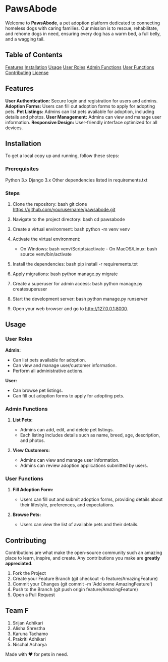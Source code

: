 # PawsAbode

Welcome to **PawsAbode**, a pet adoption platform dedicated to connecting homeless dogs with caring families. Our mission is to rescue, rehabilitate, and rehome dogs in need, ensuring every dog has a warm bed, a full belly, and a wagging tail.

## Table of Contents

[Features](#features)
[Installation](#installation)
[Usage](#usage)
[User Roles](#user-roles)
[Admin Functions](#admin-functions)
[User Functions](#user-functions)
[Contributing](#contributing)
[License](#license)

## Features

**User Authentication:** Secure login and registration for users and admins.
**Adoption Forms:** Users can fill out adoption forms to apply for adopting pets.
**Pet Listings:** Admins can list pets available for adoption, including details and photos.
**User Management:** Admins can view and manage user information.
**Responsive Design:** User-friendly interface optimized for all devices.

## Installation

To get a local copy up and running, follow these steps:

### Prerequisites

Python 3.x
Django 3.x
Other dependencies listed in requirements.txt

### Steps

1. Clone the repository:
   bash
    git clone https://github.com/yourusername/pawsabode.git
   
2. Navigate to the project directory:
   bash
    cd pawsabode
   
3. Create a virtual environment:
   bash
    python -m venv venv
   
4. Activate the virtual environment:
    - On Windows:
       bash
        venv\Scripts\activate
           - On MacOS/Linux:
       bash
        source venv/bin/activate
       
5. Install the dependencies:
   bash
    pip install -r requirements.txt
   
6. Apply migrations:
   bash
    python manage.py migrate
   
7. Create a superuser for admin access:
   bash
    python manage.py createsuperuser
   
8. Start the development server:
   bash
    python manage.py runserver
   
9. Open your web browser and go to http://127.0.0.1:8000.

## Usage

### User Roles

**Admin:**
  - Can list pets available for adoption.
  - Can view and manage user/customer information.
  - Perform all administrative actions.

**User:**
  - Can browse pet listings.
  - Can fill out adoption forms to apply for adopting pets.

### Admin Functions

1. **List Pets:**
   - Admins can add, edit, and delete pet listings.
   - Each listing includes details such as name, breed, age, description, and photos.

2. **View Customers:**
   - Admins can view and manage user information.
   - Admins can review adoption applications submitted by users.

### User Functions

1. **Fill Adoption Form:**
   - Users can fill out and submit adoption forms, providing details about their lifestyle, preferences, and expectations.

2. **Browse Pets:**
   - Users can view the list of available pets and their details.

## Contributing

Contributions are what make the open-source community such an amazing place to learn, inspire, and create. Any contributions you make are **greatly appreciated**.

1. Fork the Project
2. Create your Feature Branch (git checkout -b feature/AmazingFeature)
3. Commit your Changes (git commit -m 'Add some AmazingFeature')
4. Push to the Branch (git push origin feature/AmazingFeature)
5. Open a Pull Request

## Team F
1. Srijan Adhikari
2. Alisha Shrestha
3. Karuna Tachamo
4. Prakriti Adhikari
5. Nischal Acharya

Made with ❤️ for pets in need.
